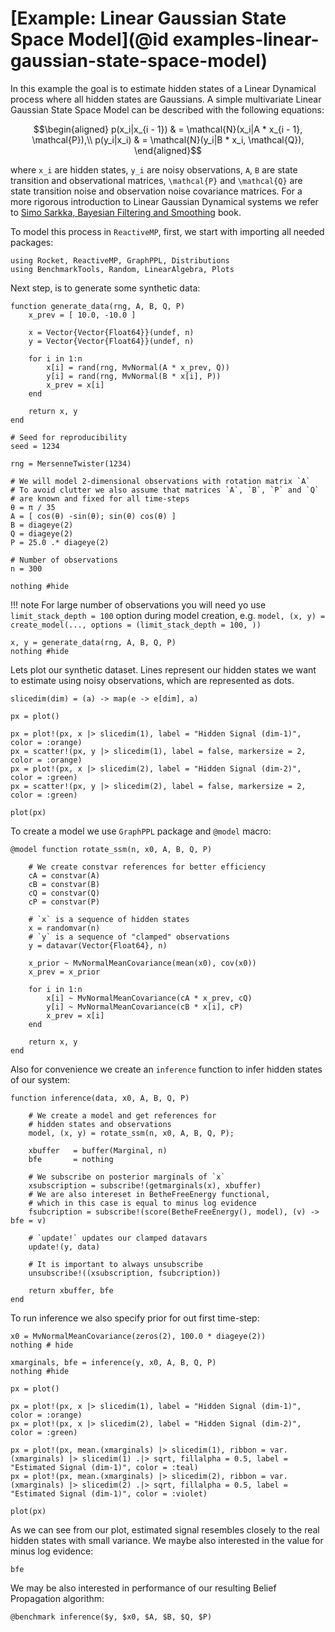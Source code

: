 # [Example: Linear Gaussian State Space Model](@id examples-linear-gaussian-state-space-model)

In this example the goal is to estimate hidden states of a Linear Dynamical process where all hidden states are Gaussians. A simple multivariate Linear Gaussian State Space Model can be described with the following equations:

```math
\begin{aligned}
 p(x_i|x_{i - 1}) & = \mathcal{N}(x_i|A * x_{i - 1}, \mathcal{P}),\\
 p(y_i|x_i) & = \mathcal{N}(y_i|B * x_i, \mathcal{Q}),
\end{aligned}
```

where ``x_i`` are hidden states, ``y_i`` are noisy observations, ``A``, ``B`` are state transition and observational matrices, ``\mathcal{P}`` and ``\mathcal{Q}`` are state transition noise and observation noise covariance matrices. For a more rigorous introduction to Linear Gaussian Dynamical systems we refer to [Simo Sarkka, Bayesian Filtering and Smoothing](https://users.aalto.fi/~ssarkka/pub/cup_book_online_20131111.pdf) book.

To model this process in `ReactiveMP`, first, we start with importing all needed packages:

```@example lgssm
using Rocket, ReactiveMP, GraphPPL, Distributions
using BenchmarkTools, Random, LinearAlgebra, Plots
```

Next step, is to generate some synthetic data:

```@example lgssm
function generate_data(rng, A, B, Q, P)
    x_prev = [ 10.0, -10.0 ]

    x = Vector{Vector{Float64}}(undef, n)
    y = Vector{Vector{Float64}}(undef, n)

    for i in 1:n
        x[i] = rand(rng, MvNormal(A * x_prev, Q))
        y[i] = rand(rng, MvNormal(B * x[i], P))
        x_prev = x[i]
    end
    
    return x, y
end
```

```@example lgssm
# Seed for reproducibility
seed = 1234

rng = MersenneTwister(1234)

# We will model 2-dimensional observations with rotation matrix `A`
# To avoid clutter we also assume that matrices `A`, `B`, `P` and `Q`
# are known and fixed for all time-steps
θ = π / 35
A = [ cos(θ) -sin(θ); sin(θ) cos(θ) ]
B = diageye(2)
Q = diageye(2)
P = 25.0 .* diageye(2)

# Number of observations
n = 300

nothing #hide
```

!!! note
    For large number of observations you will need yo use `limit_stack_depth = 100` option during model creation, e.g. `model, (x, y) = create_model(..., options = (limit_stack_depth = 100, ))`


```@example lgssm
x, y = generate_data(rng, A, B, Q, P)
nothing #hide
```

Lets plot our synthetic dataset. Lines represent our hidden states we want to estimate using noisy observations, which are represented as dots.

```@example lgssm
slicedim(dim) = (a) -> map(e -> e[dim], a)

px = plot()

px = plot!(px, x |> slicedim(1), label = "Hidden Signal (dim-1)", color = :orange)
px = scatter!(px, y |> slicedim(1), label = false, markersize = 2, color = :orange)
px = plot!(px, x |> slicedim(2), label = "Hidden Signal (dim-2)", color = :green)
px = scatter!(px, y |> slicedim(2), label = false, markersize = 2, color = :green)

plot(px)
```

To create a model we use `GraphPPL` package and `@model` macro:

```@example lgssm
@model function rotate_ssm(n, x0, A, B, Q, P)
    
    # We create constvar references for better efficiency
    cA = constvar(A)
    cB = constvar(B)
    cQ = constvar(Q)
    cP = constvar(P)
    
    # `x` is a sequence of hidden states
    x = randomvar(n)
    # `y` is a sequence of "clamped" observations
    y = datavar(Vector{Float64}, n)
    
    x_prior ~ MvNormalMeanCovariance(mean(x0), cov(x0))
    x_prev = x_prior
    
    for i in 1:n
        x[i] ~ MvNormalMeanCovariance(cA * x_prev, cQ)
        y[i] ~ MvNormalMeanCovariance(cB * x[i], cP)
        x_prev = x[i]
    end
    
    return x, y
end
```

Also for convenience we create an `inference` function to infer hidden states of our system:

```@example lgssm
function inference(data, x0, A, B, Q, P)

    # We create a model and get references for 
    # hidden states and observations
    model, (x, y) = rotate_ssm(n, x0, A, B, Q, P);

    xbuffer   = buffer(Marginal, n)
    bfe       = nothing
    
    # We subscribe on posterior marginals of `x`
    xsubscription = subscribe!(getmarginals(x), xbuffer)
    # We are also intereset in BetheFreeEnergy functional,
    # which in this case is equal to minus log evidence
    fsubcription = subscribe!(score(BetheFreeEnergy(), model), (v) -> bfe = v)

    # `update!` updates our clamped datavars
    update!(y, data)

    # It is important to always unsubscribe
    unsubscribe!((xsubscription, fsubcription))
    
    return xbuffer, bfe
end
```

To run inference we also specify prior for out first time-step:

```@example lgssm
x0 = MvNormalMeanCovariance(zeros(2), 100.0 * diageye(2))
nothing # hide
```

```@example lgssm
xmarginals, bfe = inference(y, x0, A, B, Q, P)
nothing #hide
```

```@example lgssm
px = plot()

px = plot!(px, x |> slicedim(1), label = "Hidden Signal (dim-1)", color = :orange)
px = plot!(px, x |> slicedim(2), label = "Hidden Signal (dim-2)", color = :green)

px = plot!(px, mean.(xmarginals) |> slicedim(1), ribbon = var.(xmarginals) |> slicedim(1) .|> sqrt, fillalpha = 0.5, label = "Estimated Signal (dim-1)", color = :teal)
px = plot!(px, mean.(xmarginals) |> slicedim(2), ribbon = var.(xmarginals) |> slicedim(2) .|> sqrt, fillalpha = 0.5, label = "Estimated Signal (dim-1)", color = :violet)

plot(px)
```

As we can see from our plot, estimated signal resembles closely to the real hidden states with small variance. We maybe also interested in the value for minus log evidence:

```@example lgssm
bfe
```

We may be also interested in performance of our resulting Belief Propagation algorithm:

```@example lgssm
@benchmark inference($y, $x0, $A, $B, $Q, $P)
```